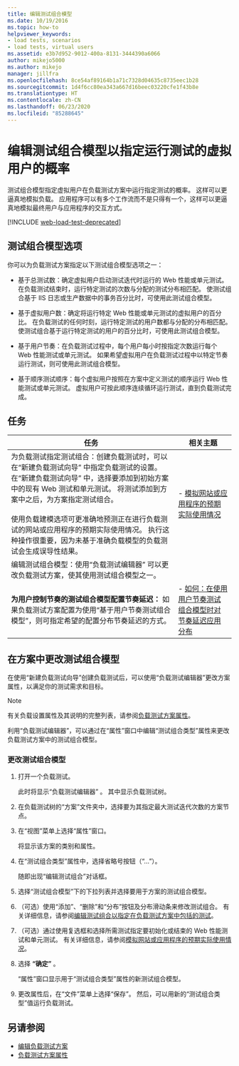 ```yaml
---
title: 编辑测试组合模型
ms.date: 10/19/2016
ms.topic: how-to
helpviewer_keywords:
- load tests, scenarios
- load tests, virtual users
ms.assetid: e3b7d952-9012-400a-8131-3444390a6066
author: mikejo5000
ms.author: mikejo
manager: jillfra
ms.openlocfilehash: 8ce54af89164b1a71c7328d04635c8735eec1b28
ms.sourcegitcommit: 1d4f6cc80ea343a667d16beec03220cfe1f43b8e
ms.translationtype: HT
ms.contentlocale: zh-CN
ms.lasthandoff: 06/23/2020
ms.locfileid: "85288645"
---
```

# <a name="edit-test-mix-models-to-specify-the-probability-of-a-virtual-user-running-a-test"></a>编辑测试组合模型以指定运行测试的虚拟用户的概率

测试组合模型指定虚拟用户在负载测试方案中运行指定测试的概率。  这样可以更逼真地模拟负载。 应用程序可以有多个工作流而不是只得有一个，这样可以更逼真地模拟最终用户与应用程序的交互方式。

[!INCLUDE [web-load-test-deprecated](includes/web-load-test-deprecated.md)]

## <a name="test-mix-model-options"></a>测试组合模型选项

你可以为负载测试方案指定以下测试组合模型选项之一：

-  基于总测试数：确定虚拟用户启动测试迭代时运行的 Web 性能或单元测试。 在负载测试结束时，运行特定测试的次数与分配的测试分布相匹配。 使测试组合基于 IIS 日志或生产数据中的事务百分比时，可使用此测试组合模型。

-  基于虚拟用户数：确定将运行特定 Web 性能或单元测试的虚拟用户的百分比。 在负载测试的任何时刻，运行特定测试的用户数都与分配的分布相匹配。 使测试组合基于运行特定测试的用户的百分比时，可使用此测试组合模型。

-  基于用户节奏：在负载测试过程中，每个用户每小时按指定次数运行每个 Web 性能测试或单元测试。 如果希望虚拟用户在负载测试过程中以特定节奏运行测试，则可使用此测试组合模型。

-  基于顺序测试顺序：每个虚拟用户按照在方案中定义测试的顺序运行 Web 性能测试或单元测试。 虚拟用户可按此顺序连续循环运行测试，直到负载测试完成。

## <a name="tasks"></a>任务

|任务|相关主题|
|-|-----------------------|
| 为负载测试指定测试组合：创建负载测试时，可以在“新建负载测试向导”  中指定负载测试的设置。 在“新建负载测试向导”  中，选择要添加到初始方案中的现有 Web 测试和单元测试。 将测试添加到方案中之后，为方案指定测试组合。<br /><br /> 使用负载建模选项可更准确地预测正在进行负载测试的网站或应用程序的预期实际使用情况。 执行这种操作很重要，因为未基于准确负载模型的负载测试会生成误导性结果。|-   [模拟网站或应用程序的预期实际使用情况](../test/emulate-real-world-usage-of-a-web-site-in-a-load-test-using-test-mix-models.md)|
| 编辑测试组合模型：使用“负载测试编辑器”  可以更改负载测试方案，使其使用测试组合模型之一。||
|**为用户控制节奏的测试组合模型配置节奏延迟：** 如果负载测试方案配置为使用“基于用户节奏测试组合模型”，则可指定希望的配置分布节奏延迟的方式。 |-   [如何：在使用用户节奏测试组合模型时对节奏延迟应用分布](../test/how-to-apply-distribution-to-pacing-delay-when-using-a-user-pace-test-mix-model.md)|

## <a name="change-the-test-mix-model-in-a-scenario"></a>在方案中更改测试组合模型

在使用“新建负载测试向导”创建负载测试后，可以使用“负载测试编辑器”更改方案属性，以满足你的测试需求和目标。  

> [!NOTE]
> 有关负载设置属性及其说明的完整列表，请参阅[负载测试方案属性](../test/load-test-scenario-properties.md)。

利用“负载测试编辑器”，可以通过在“属性”窗口中编辑“测试组合类型”属性来更改负载测试方案中的测试组合模型。

### <a name="to-change-the-test-mix-model"></a>更改测试组合模型

1. 打开一个负载测试。

     此时将显示“负载测试编辑器”  。 其中显示负载测试树。

2. 在负载测试树的“方案”文件夹中，选择要为其指定最大测试迭代次数的方案节点。 

3. 在“视图”菜单上选择“属性”窗口。  

     将显示该方案的类别和属性。

4. 在“测试组合类型”属性中，选择省略号按钮（“…”）。  

     随即出现“编辑测试组合”对话框。 

5. 选择“测试组合模型”下的下拉列表并选择要用于方案的测试组合模型。 

6. （可选）使用“添加”、“删除”和“分布”按钮及分布滑动条来修改测试组合。    有关详细信息，请参阅[编辑测试组合以指定在负载测试方案中包括的测试](../test/edit-the-test-mix-to-specify-which-web-browsers-types-in-a-load-test-scenario.md)。

7. （可选）通过使用复选框和选择所需测试指定要初始化或结束的 Web 性能测试和单元测试。 有关详细信息，请参阅[模拟网站或应用程序的预期实际使用情况](../test/emulate-real-world-usage-of-a-web-site-in-a-load-test-using-test-mix-models.md)。

8. 选择 **“确定”** 。

     “属性”窗口显示用于“测试组合类型”属性的新测试组合模型。  

9. 更改属性后，在“文件”菜单上选择“保存”。   然后，可以用新的“测试组合类型”值运行负载测试。 

## <a name="see-also"></a>另请参阅

- [编辑负载测试方案](../test/edit-load-test-scenarios.md)
- [负载测试方案属性](../test/load-test-scenario-properties.md)
